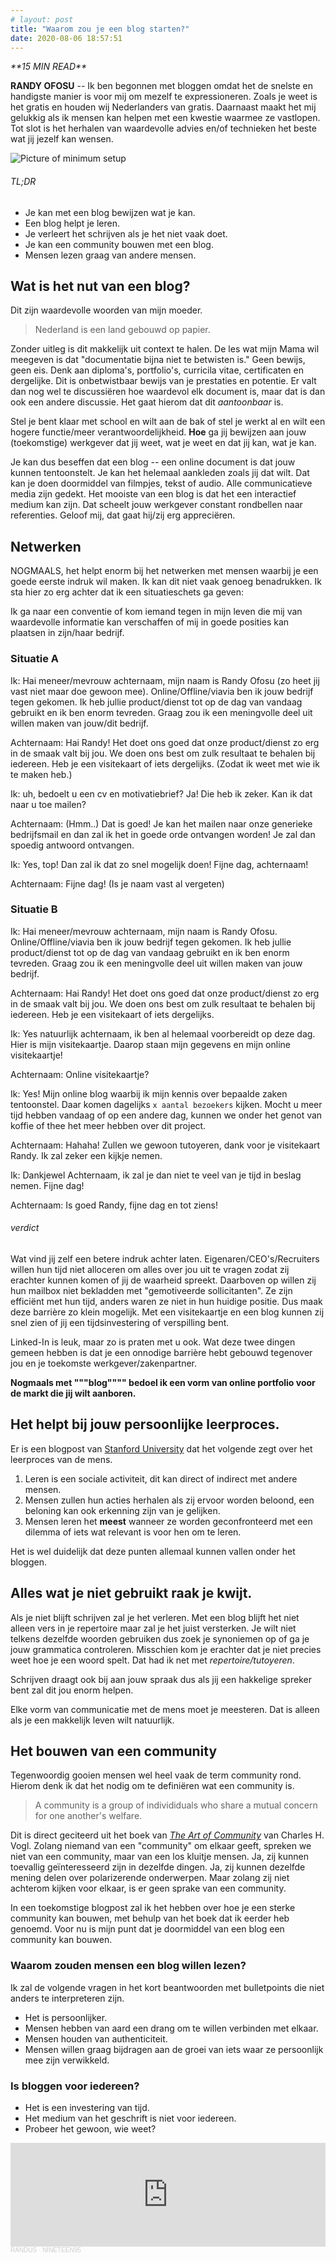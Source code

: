 ```yaml
---
# layout: post
title: "Waarom zou je een blog starten?"
date: 2020-08-06 18:57:51
---
```


<link rel="stylesheet" href="https://cdnjs.cloudflare.com/ajax/libs/font-awesome/4.7.0/css/font-awesome.min.css">
<i class="fa fa-clock-o" aria-hidden="true" style="fontsize:20px"> **15 MIN READ**</i>

**RANDY OFOSU** -- Ik ben begonnen met bloggen omdat het de snelste en handigste manier is voor mij om mezelf te expressioneren. Zoals je weet is het gratis en houden wij Nederlanders van gratis. Daarnaast maakt het mij gelukkig als ik mensen kan helpen met een kwestie waarmee ze vastlopen. Tot slot is het herhalen van waardevolle advies en/of technieken het beste wat jij jezelf kan wensen.

<img src="/assets/img/knollingblog.jpg" alt="Picture of minimum setup" title="Battlestation Knolling">

###### TL;DR

- Je kan met een blog bewijzen wat je kan.
- Een blog helpt je leren.
- Je verleert het schrijven als je het niet vaak doet.
- Je kan een community bouwen met een blog.
- Mensen lezen graag van andere mensen.

## Wat is het nut van een blog?

Dit zijn waardevolle woorden van mijn moeder.

> Nederland is een land gebouwd op papier.

Zonder uitleg is dit makkelijk uit context te halen. De les wat mijn Mama wil meegeven is dat "documentatie bijna niet te betwisten is." Geen bewijs, geen eis. Denk aan diploma's, portfolio's, curricila vitae, certificaten en dergelijke. Dit is onbetwistbaar bewijs van je prestaties en potentie. Er valt dan nog wel te discussiëren hoe waardevol elk document is, maar dat is dan ook een andere discussie. Het gaat hierom dat dit _aantoonbaar_ is.

Stel je bent klaar met school en wilt aan de bak of stel je werkt al en wilt een hogere functie/meer verantwoordelijkheid.
**Hoe** ga jij bewijzen aan jouw (toekomstige) werkgever dat jij weet, wat je weet en dat jij kan, wat je kan.

Je kan dus beseffen dat een blog -- een online document is dat jouw kunnen tentoonstelt. Je kan het helemaal aankleden zoals jij dat wilt. Dat kan je doen doormiddel van filmpjes, tekst of audio. Alle communicatieve media zijn gedekt. Het mooiste van een blog is dat het een interactief medium kan zijn. Dat scheelt jouw werkgever constant rondbellen naar referenties. Geloof mij, dat gaat hij/zij erg appreciëren.

## Netwerken

NOGMAALS, het helpt enorm bij het netwerken met mensen waarbij je een goede eerste indruk wil maken. Ik kan dit niet vaak genoeg benadrukken. Ik sta hier zo erg achter dat ik een situatieschets ga geven:

Ik ga naar een conventie of kom iemand tegen in mijn leven die mij van waardevolle informatie kan verschaffen of mij in goede posities kan plaatsen in zijn/haar bedrijf.

### **Situatie A**

Ik: Hai meneer/mevrouw achternaam, mijn naam is Randy Ofosu (zo heet jij vast niet maar doe gewoon mee). Online/Offline/viavia ben ik jouw bedrijf tegen gekomen. Ik heb jullie product/dienst tot op de dag van vandaag gebruikt en ik ben enorm tevreden. Graag zou ik een meningvolle deel uit willen maken van jouw/dit bedrijf.

Achternaam: Hai Randy! Het doet ons goed dat onze product/dienst zo erg in de smaak valt bij jou. We doen ons best om zulk resultaat te behalen bij iedereen. Heb je een visitekaart of iets dergelijks. (Zodat ik weet met wie ik te maken heb.)

Ik: uh, bedoelt u een cv en motivatiebrief? Ja! Die heb ik zeker. Kan ik dat naar u toe mailen?

Achternaam: (Hmm..) Dat is goed! Je kan het mailen naar onze generieke bedrijfsmail en dan zal ik het in goede orde ontvangen worden! Je zal dan spoedig antwoord ontvangen.

Ik: Yes, top! Dan zal ik dat zo snel mogelijk doen! Fijne dag, achternaam!

Achternaam: Fijne dag! (Is je naam vast al vergeten)

### **Situatie B**

Ik: Hai meneer/mevrouw achternaam, mijn naam is Randy Ofosu. Online/Offline/viavia ben ik jouw bedrijf tegen gekomen. Ik heb jullie product/dienst tot op de dag van vandaag gebruikt en ik ben enorm tevreden. Graag zou ik een meningvolle deel uit willen maken van jouw bedrijf.

Achternaam: Hai Randy! Het doet ons goed dat onze product/dienst zo erg in de smaak valt bij jou. We doen ons best om zulk resultaat te behalen bij iedereen. Heb je een visitekaart of iets dergelijks.

Ik: Yes natuurlijk achternaam, ik ben al helemaal voorbereidt op deze dag. Hier is mijn visitekaartje. Daarop staan mijn gegevens en mijn online visitekaartje!

Achternaam: Online visitekaartje?

Ik: Yes! Mijn online blog waarbij ik mijn kennis over bepaalde zaken tentoonstel. Daar komen dagelijks `x aantal bezoekers` kijken. Mocht u meer tijd hebben vandaag of op een andere dag, kunnen we onder het genot van koffie of thee het meer hebben over dit project.

Achternaam: Hahaha! Zullen we gewoon tutoyeren, dank voor je visitekaart Randy. Ik zal zeker een kijkje nemen.

Ik: Dankjewel Achternaam, ik zal je dan niet te veel van je tijd in beslag nemen. Fijne dag!

Achternaam: Is goed Randy, fijne dag en tot ziens!

###### verdict

Wat vind jij zelf een betere indruk achter laten. Eigenaren/CEO's/Recruiters willen hun tijd niet alloceren om alles over jou uit te vragen zodat zij erachter kunnen komen of jij de waarheid spreekt. Daarboven op willen zij hun mailbox niet bekladden met "gemotiveerde sollicitanten". Ze zijn efficiënt met hun tijd, anders waren ze niet in hun huidige positie. Dus maak deze barrière zo klein mogelijk. Met een visitekaartje en een blog kunnen zij snel zien of jij een tijdsinvestering of verspilling bent.

Linked-In is leuk, maar zo is praten met u ook. Wat deze twee dingen gemeen hebben is dat je een onnodige barrière hebt gebouwd tegenover jou en je toekomste werkgever/zakenpartner.

**Nogmaals met """blog"""" bedoel ik een vorm van online portfolio voor de markt die jij wilt aanboren.**

## Het helpt bij jouw persoonlijke leerproces.

Er is een blogpost van <a href="https://tomprof.stanford.edu/posting/1495#:~:text=Learning%20is%20a%20social%20process,see%20other%20people%20perform%20them." target="_blank">Stanford University</a> dat het volgende zegt over het leerproces van de mens.

1. Leren is een sociale activiteit, dit kan direct of indirect met andere mensen.
2. Mensen zullen hun acties herhalen als zij ervoor worden beloond, een beloning kan ook erkenning zijn van je gelijken.
3. Mensen leren het **meest** wanneer ze worden geconfronteerd met een dilemma of iets wat relevant is voor hen om te leren.

Het is wel duidelijk dat deze punten allemaal kunnen vallen onder het bloggen.

## Alles wat je niet gebruikt raak je kwijt.

Als je niet blijft schrijven zal je het verleren. Met een blog blijft het niet alleen vers in je repertoire maar zal je het juist versterken. Je wilt niet telkens dezelfde woorden gebruiken dus zoek je synoniemen op of ga je jouw grammatica controleren. Misschien kom je erachter dat je niet precies weet hoe je een woord spelt. Dat had ik net met _repertoire/tutoyeren_.

Schrijven draagt ook bij aan jouw spraak dus als jij een hakkelige spreker bent zal dit jou enorm helpen.

Elke vorm van communicatie met de mens moet je meesteren. Dat is alleen als je een makkelijk leven wilt natuurlijk.

## Het bouwen van een community

Tegenwoordig gooien mensen wel heel vaak de term community rond. Hierom denk ik dat het nodig om te definiëren wat een community is.

> A community is a group of individiduals who share a mutual concern for one another's welfare.

Dit is direct geciteerd uit het boek van <a href="https://www.bol.com/nl/p/the-art-of-community/9200000065862148/" target="_blank">_The Art of Community_</a> van Charles H. Vogl. Zolang niemand van een "community" om elkaar geeft, spreken we niet van een community, maar van een los kluitje mensen. Ja, zij kunnen toevallig geïnteresseerd zijn in dezelfde dingen. Ja, zij kunnen dezelfde mening delen over polarizerende onderwerpen. Maar zolang zij niet achterom kijken voor elkaar, is er geen sprake van een community.

In een toekomstige blogpost zal ik het hebben over hoe je een sterke community kan bouwen, met behulp van het boek dat ik eerder heb genoemd. Voor nu is mijn punt dat je doormiddel van een blog een community kan bouwen.

### Waarom zouden mensen een blog willen lezen?

Ik zal de volgende vragen in het kort beantwoorden met bulletpoints die niet anders te interpreteren zijn.

- Het is persoonlijker.
- Mensen hebben van aard een drang om te willen verbinden met elkaar.
- Mensen houden van authenticiteit.
- Mensen willen graag bijdragen aan de groei van iets waar ze persoonlijk mee zijn verwikkeld.

### Is bloggen voor iedereen?

- Het is een investering van tijd.
- Het medium van het geschrift is niet voor iedereen.
- Probeer het gewoon, wie weet?

<iframe width="100%" height="166" scrolling="no" frameborder="no" allow="autoplay" src="https://w.soundcloud.com/player/?url=https%3A//api.soundcloud.com/tracks/751772992&color=%23daa51f&auto_play=false&hide_related=false&show_comments=true&show_user=true&show_reposts=false&show_teaser=true"></iframe><div style="font-size: 10px; color: #cccccc;line-break: anywhere;word-break: normal;overflow: hidden;white-space: nowrap;text-overflow: ellipsis; font-family: Interstate,Lucida Grande,Lucida Sans Unicode,Lucida Sans,Garuda,Verdana,Tahoma,sans-serif;font-weight: 100;"><a href="https://soundcloud.com/randus95" title="RANDUS" target="_blank" style="color: #cccccc; text-decoration: none;">RANDUS</a> · <a href="https://soundcloud.com/randus95/nineteen95" title="NINETEEN95" target="_blank" style="color: #cccccc; text-decoration: none;">NINETEEN95</a></div>
